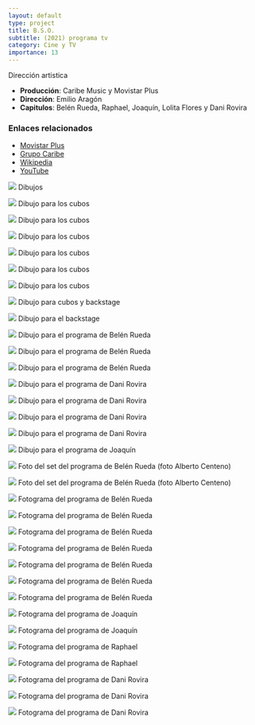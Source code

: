 ```yaml
---
layout: default
type: project
title: B.S.O.
subtitle: (2021) programa tv
category: Cine y TV
importance: 13
---
```


Dirección artistica



- **Producción**: Caribe Music y Movistar Plus
- **Dirección**: Emilio Aragón
- **Capitulos**: Belén Rueda, Raphael, Joaquín, Lolita Flores y Dani Rovira

### Enlaces relacionados

- [Movistar Plus](https://www.movistarplus.es/cero/bso)
- [Grupo Caribe](https://grupocaribe.es/proyectos/bso-con-emilio-aragon/)
- [Wikipedia](https://es.wikipedia.org/wiki/B.S.O._(programa_de_televisi%C3%B3n)#Primera_temporada_de_B.S.O._(2021))
- [YouTube](https://www.youtube.com/watch?v=-Q6Euw6tLeo)



![](01.jpg)
Dibujos

![](02.jpg)
Dibujo para los cubos

![](03.jpg)
Dibujo para los cubos

![](04.jpg)
Dibujo para los cubos

![](05.jpg)
Dibujo para los cubos

![](06.jpg)
Dibujo para los cubos

![](07.jpg)
Dibujo para los cubos

![](08.jpg)
Dibujo para cubos y backstage

![](09.jpg)
Dibujo para el backstage

![](10.jpg)
Dibujo para el programa de Belén Rueda

![](11.jpg)
Dibujo para el programa de Belén Rueda

![](12.jpg)
Dibujo para el programa de Belén Rueda

![](13.jpg)
Dibujo para el programa de Dani Rovira

![](14.jpg)
Dibujo para el programa de Dani Rovira

![](15.jpg)
Dibujo para el programa de Dani Rovira

![](16.jpg)
Dibujo para el programa de Dani Rovira

![](17.jpg)
Dibujo para el programa de Joaquín

![](18.jpg)
Foto del set del programa de Belén Rueda (foto Alberto Centeno)

![](19.jpg)
Foto del set del programa de Belén Rueda (foto Alberto Centeno)

![](20.jpg)
Fotograma del programa de Belén Rueda

![](21.jpg)
Fotograma del programa de Belén Rueda

![](22.jpg)
Fotograma del programa de Belén Rueda

![](23.jpg)
Fotograma del programa de Belén Rueda

![](24.jpg)
Fotograma del programa de Belén Rueda

![](25.jpg)
Fotograma del programa de Belén Rueda

![](26.jpg)
Fotograma del programa de Belén Rueda

![](28.jpg)
Fotograma del programa de Joaquín

![](29.jpg)
Fotograma del programa de Joaquín

![](31.jpg)
Fotograma del programa de Raphael

![](32.jpg)
Fotograma del programa de Raphael

![](33.jpg)
Fotograma del programa de Dani Rovira

![](34.jpg)
Fotograma del programa de Dani Rovira

![](35.jpg)
Fotograma del programa de Dani Rovira
